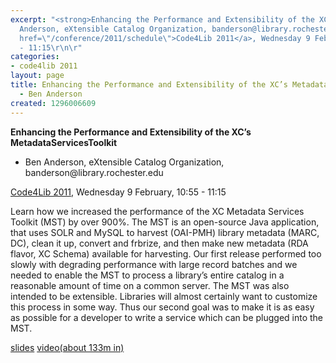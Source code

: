```yaml
---
excerpt: "<strong>Enhancing the Performance and Extensibility of the XC’s MetadataServicesToolkit</strong>\r\n\r\n<ul>\r\n<li>Ben
  Anderson, eXtensible Catalog Organization, banderson@library.rochester.edu</li>\r\n</ul>\r\n\r\n<a
  href=\"/conference/2011/schedule\">Code4Lib 2011</a>, Wednesday 9 February, 10:55
  - 11:15\r\n\r"
categories:
- code4lib 2011
layout: page
title: Enhancing the Performance and Extensibility of the XC’s MetadataServicesToolkit
  - Ben Anderson
created: 1296006609
---
```

<strong>Enhancing the Performance and Extensibility of the XC’s MetadataServicesToolkit</strong>

<ul>
<li>Ben Anderson, eXtensible Catalog Organization, banderson@library.rochester.edu</li>
</ul>

<a href="/conference/2011/schedule">Code4Lib 2011</a>, Wednesday 9 February, 10:55 - 11:15

Learn how we increased the performance of the XC Metadata Services Toolkit (MST) by over 900%. The MST is an open-source Java application, that uses SOLR and MySQL to harvest (OAI-PMH) library metadata (MARC, DC), clean it up, convert and frbrize, and then make new metadata (RDA flavor, XC Schema) available for harvesting. Our first release performed too slowly with degrading performance with large record batches and we needed to enable the MST to process a library’s entire catalog in a reasonable amount of time on a common server. The MST was also intended to be extensible. Libraries will almost certainly want to customize this process in some way. Thus our second goal was to make it is as easy as possible for a developer to write a service which can be plugged into the MST.

<a href="http://www.extensiblecatalog.org/sites/default/files/slides/Ben_Anderson_code4lib_2011_1.ppt">slides</a>
<a href="http://www.indiana.edu/~video/stream/launchflash.html?format=MP4&folder=vic&filename=C4L2011_session_3_20110209.mp4">video(about 133m in)<a/>
